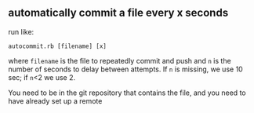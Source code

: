 ## automatically commit a file every x seconds

run like:

    autocommit.rb [filename] [x]

where `filename` is the file to repeatedly commit and push
and `n` is the number of seconds to delay between attempts.
If `n` is missing, we use 10 sec; if `n`<2 we use 2.

You need to be in the git repository that contains the file,
and you need to have already set up a remote

